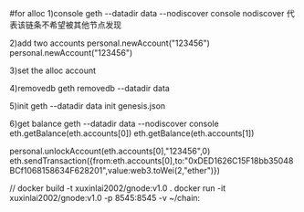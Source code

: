 #for alloc
1)console
geth --datadir data --nodiscover console
nodiscover 代表该链条不希望被其他节点发现

2)add two accounts
personal.newAccount("123456")
personal.newAccount("123456")

3)set the alloc account

4)removedb
geth removedb --datadir data

5)init
geth --datadir data init genesis.json

6)get balance
geth --datadir data --nodiscover console
eth.getBalance(eth.accounts[0])
eth.getBalance(eth.accounts[1])


personal.unlockAccount(eth.accounts[0],"123456",0)
eth.sendTransaction({from:eth.accounts[0],to:"0xDED1626C15F18bb35048BCf1068158634F628201",value:web3.toWei(2,"ether")})

//
docker build -t xuxinlai2002/gnode:v1.0 .
docker run -it xuxinlai2002/gnode:v1.0 -p 8545:8545 -v ~/chain: